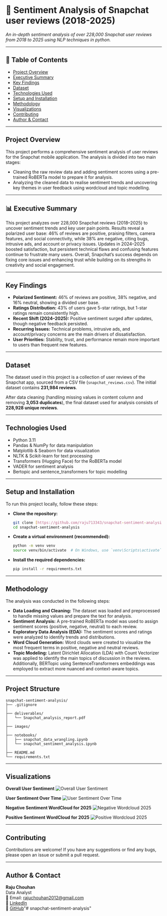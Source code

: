 # 🧾 Sentiment Analysis of Snapchat user reviews (2018-2025)

_An in-depth sentiment analysis of over 228,000 Snapchat user reviews from 2018 to 2025 using NLP techniques in python._

---

## 📌 Table of Contents
- <a href="#project-overview">Project Overview</a>
- <a href="#executive-summary">Executive Summary</a>
- <a href="#key-findings">Key Findings</a>
- <a href="#sataset">Dataset</a>
- <a href="#technologies-used">Technologies Used</a>
- <a href="#setup-and-installation">Setup and Installation</a>
- <a href="#methodology">Methodology</a>
- <a href="#visualizations">Visualizations</a>
- <a href="#contributing">Contributing</a>
- <a href="#author--contact">Author & Contact</a>

---
<h2><a class="anchor" id="project-overview"></a>Project Overview</h2>

This project performs a comprehensive sentiment analysis of user reviews for the Snapchat mobile application. The analysis is divided into two main stages:
- Cleaning the raw review data and adding sentiment scores using a pre-trained RoBERTa model to prepare it for analysis.
- Analyzing the cleaned data to realise sentiment trends and uncovering key themes in user feedback using wordcloud and topic modelling.

---
<h2><a class="anchor" id="executive-summary"></a>📊 Executive Summary</h2>

This project analyzes over 228,000 Snapchat reviews (2018–2025) to uncover sentiment trends and key user pain points. Results reveal a polarized user base: 46% of reviews are positive, praising filters, camera features, and social connectivity, while 38% are negative, citing bugs, intrusive ads, and account or privacy issues. Updates in 2024–2025 boosted satisfaction, but persistent technical flaws and confusing features continue to frustrate many users. Overall, Snapchat’s success depends on fixing core issues and enhancing trust while building on its strengths in creativity and social engagement.

---
<h2><a class="anchor" id="key-findings"></a>Key Findings</h2>

- **Polarized Sentiment:** 46% of reviews are positive, 38% negative, and 16% neutral, showing a divided user base.  
- **Ratings Distribution:** 43% of users gave 5-star ratings, but 1-star ratings remain consistently high.  
- **Recent Shift (2024–2025):** Positive sentiment surged after updates, though negative feedback persisted.  
- **Recurring Issues:** Technical problems, intrusive ads, and account/privacy concerns are the main drivers of dissatisfaction.  
- **User Priorities:** Stability, trust, and performance remain more important to users than frequent new features.  

---
<h2><a class="anchor" id="dataset"></a>Dataset</h2>

The dataset used in this project is a collection of user reviews of the Snapchat app, sourced from a CSV file (`snapchat_reviews.csv`). The initial dataset contains **231,984 reviews**.

After data cleaning (handling missing values in content column and removing **3,053 duplicates**), the final dataset used for analysis consists of **228,928 unique reviews**.

---
<h2><a class="anchor" id="technologies-used"></a>Technologies Used</h2>

- Python 3.11
- Pandas & NumPy for data manipulation
- Matplotlib & Seaborn for data visualization
- NLTK & Scikit-learn for text processing
- Transformers (Hugging Face) for the RoBERTa model
- VADER for sentiment analysis
- Bertopic and sentence_transformers for topic modelling

---
<h2><a class="anchor" id="setup-and-installation"></a>Setup and Installation</h2>

To run this project locally, follow these steps:

- **Clone the repository:**
   ```bash
   git clone [https://github.com/raju713343/snapchat-sentiment-analysis.git](https://github.com/raju713343/snapchat-sentiment-analysis.git
   cd snapchat-sentiment-analysis
   ```

- **Create a virtual environment (recommended):**
   ```bash
   python -m venv venv
   source venv/bin/activate  # On Windows, use `venv\Scripts\activate`
   ```

- **Install the required dependencies:**
   ```bash
   pip install -r requirements.txt
   ```
---
<h2><a class="anchor" id="methodology"></a>Methodology</h2>

The analysis was conducted in the following steps:
- **Data Loading and Cleaning:** The dataset was loaded and preprocessed to handle missing values and prepare the text for analysis.
- **Sentiment Analysis:** A pre-trained RoBERTa model was used to assign sentiment scores (positive, negative, neutral) to each review.
- **Exploratory Data Analysis (EDA):** The sentiment scores and ratings were analyzed to identify trends and distributions.
- **Word Cloud Generation:** Word clouds were created to visualize the most frequent terms in positive, negative and neutral reviews.
- **Topic Modeling:** Latent Dirichlet Allocation (LDA) with Count Vectorizer was applied to identify the main topics of discussion in the reviews. Additionally, BERTopic using SentenceTransformers embeddings was employed to extract more nuanced and context-aware topics.

---
<h2><a class="anchor" id="project-structure"></a>Project Structure</h2>

```
snapchat-sentiment-analysis/
├── .gitignore
│   
├── deliverables/
│   └── Snapchat_analysis_report.pdf
│
├── images/ 
│
├── notebooks/
│   ├── snapchat_data_wrangling.ipynb
│   └── snapchat_sentiment_analysis.ipynb
│
├── README.md   
└── requirements.txt
```

---
<h2><a class="anchor" id="visualizations"></a>Visualizations</h2>

**Overall User Sentiment**
![Overall User Sentiment](images/Overall_Sentiment.png)

**User Sentiment Over Time**
![User Sentiment Over Time](images/sentiment_distribution.png)

**Negative Sentiment WordCloud for 2025**
![Negative Wordcloud 2025](images/wordcloud_negative_2025.png)

**Positive Sentiment WordCloud for 2025**
![Positive Wordcloud 2025](images/wordcloud_positive_2025.png)

---
<h2><a class="anchor" id="contributing"></a>Contributing</h2>

Contributions are welcome! If you have any suggestions or find any bugs, please open an issue or submit a pull request.

---
<h2><a class="anchor" id="author--contact"></a>Author & Contact</h2>

**Raju Chouhan**  
Data Analyst  
📧 Email: rajuchouhan2012@gmail.com  
🔗 [LinkedIn](https://www.linkedin.com/in/raju-chouhan-9b20091a1/)  
🔗 [GitHub](https://github.com/raju713343/vendor-performance-analysis-python-sql-powerbi)"# snapchat-sentiment-analysis" 
